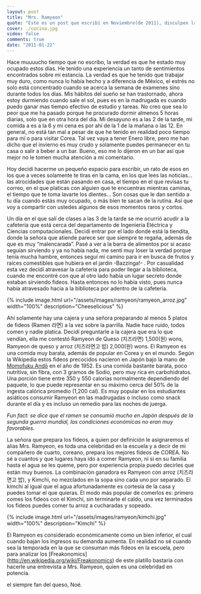 ```yaml
---
layout: post
title: "Mrs. Ramyeon"
quote: "Este es un post que escribí en Noviembre(de 2011), disculpen la atemporalidad de la historia de mi vida."
cover: ./cocina.jpg
video: false
comments: true
date: "2011-01-22"
---
```


Hace muuuucho tiempo que no escribo, la verdad es que he estado muy ocupado estos días. He tenido una experiencia
un tanto de sentimientos encontrados sobre mi estancia. La verdad es que he tenido que trabajar muy duro, como nunca
lo había hecho y a diferencia de México,  el estrés no solo está concentrado cuando se acerca la semana de examenes
sino durante todos los días. Mis hábitos del sueño se han trastornado, ahora estoy durmiendo cuando sale el sol,
pues es en la madrugada es cuando puedo ganar mas tiempo efectivo de estudio y tareas. No creo que sea lo peor
que me ha pasado porque he procurado dormir almenos 5 horas diarias, solo que en otra hora del día. Mi desayuno es
a las 2 de la tarde, mi comida a es a la 6 y mi cena es por ahí de la 1 de la mañana o las 12. En general, no está
tan mal a pesar de que  he tenido en realidad poco tiempo para mí o para visitar Corea. Tal vez vaya a tener Enero
libre, pero me han dicho que el invierno es muy crudo y solamente puedes permanecer en tu casa o salir a beber a un
bar. Bueno, eso me lo dijeron en un bar así que mejor no le tomen mucha atención a mi comentario.


Hoy decidí hacerme un pequeño espacio para escribir, un rato de esos en los que a veces solamente te tiras en la cama,
en los que lees las noticias… las atrocidades que están pasando en casa, el tiempo en el que revisas tu correo, en el
que platicas con alguien que te encuentras mientras caminas, el tiempo que te toma lavarte los dientes… Son cosas que
le dan sentido a tu día cuando estás muy ocupado, o más bien te sacan de la rutina. Así que voy a compartir con
ustedes algunos de esos momentos raros y cortos.


Un día en el que salí de clases a las 3 de la tarde se me ocurrió acudir a la cafetería que está cerca del departamento
de Ingeniería Eléctrica y Ciencias computacionales. Decidí entrar por el lado donde está la tiendita, donde la señora
que atiende parece ser que siempre te regaña, además de que es muy “malencarada”. Pasé a ver a la barra de alimentos
por si acaso seguían sirviendo y ya no había nada, me sentí muy loser la verdad porque tenía mucha hambre, entonces
seguí mi camino para ir en busca de frutos y raíces comestibles que hubiera en el jardín -Bazzinga!- . Por casualidad
esta vez decidí atravesar la cafetería para poder llegar a la biblioteca, cuando me encontré con que al otro lado había
un lugar secreto donde estaban sirviendo fideos. Hasta entonces no lo había visto, pues nunca había atravesado hacia a
la biblioteca por adentro de la cafetería.


{% include image.html url="/assets/images/ramyeon/ramyeon_arroz.jpg" width="100%" description="Cheeselicious" %}


Ahí solamente hay una cajera y una señora preparando al menos 5 platos de fideos (Ramen 라면) a la vez sobre la parrilla.
Nadie hace ruido, todos comen y nadie platica. Decidí preguntarle a la cajera que era lo que vendían, ella me contestó
Ramyeon de Queso (치즈라면) 1,500(원) wons, Ramyeon de queso y arroz (치즈라면고 밥) 2,000(원) wons.  El Ramyeon es una comida
muy barata, además de popular en Corea y en el mundo. Según la Wikipedia estos fideos precocidos nacieron en Japón bajo
la mano de [Momofuku Andō](https://en.wikipedia.org/wiki/Momofuku_Ando) en el año de 1952. Es una comida bastante barata,
poco nutritiva, sin fibra, con 3 gramos de Sodio, pero muy rica en carbohidratos. Una porción tiene entre 350 y 550 calorías
normalmente dependiendo del paquete, lo que puede representar en su máximo cerca del 50% de la ingesta calórica promedio
(1,200 cal). Es muy popular en los estudiantes asiáticos consumir Ramyeon en las madrugadas o incluso como snack durante
el día y es incluso un remedio para las noches de juerga.




<cite>
Fun fact: se dice que el ramen se consumió mucho en Japón después de la segunda guerra mundial, las condiciones económicas no eran
muy favorables.
</cite>




La señora que prepara los fideos, a quien por definición le asignaremos el alias  Mrs. Ramyeon, es toda una celebridad en la escuela
y a decir de mi compañero de cuarto, coreano, prepara los mejores fideos de COREA. No sé a cuantos y que lugares haya ido a comer
Ramyeon, ni si en su familia hasta el agua se les queme, pero por experiencia propia puedo decirles que están muy buenos. La
combinación ganadora es Ramyeon con arroz (치즈라면고 밥), y Kimchi, no mezclados en la sopa sino cada uno por separado. El
kimchi al igual que el agua afortunadamente es cortesía de la casa y puedes tomar el que quieras. El modo más popular de
comerlos es: primero comes los fideos con el Kimchi, sin terminarte el caldo, una vez terminados los fideos puedes comer tu
arroz a cucharadas y sopeado.

{% include image.html url="/assets/images/ramyeon/kimchi.jpg" width="100%" description="Kimchi" %}

El Ramyeon es considerado económicamente como un bien inferior, el cual cuando bajan los ingresos su demanda aumenta. En
realidad no sé cuando sea la temporada en la que se consuman más fideos en la escuela, pero para analizar los [Freakonomics]
(http://en.wikipedia.org/wiki/Freakonomics) de este platillo bastaría con  hacerle una entrevista a Mrs. Ramyeon, quien es
una celebridad en potencia.

el siempre fan del queso, Noé.
